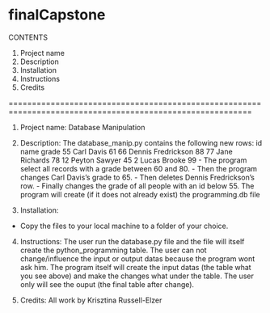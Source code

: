 # finalCapstone

CONTENTS
1. Project name
2. Description
3. Installation
4. Instructions
5. Credits

==========================================================================================================
1. Project name: Database Manipulation

2. Description:
    The database_manip.py contains the following new rows:
    id    name              grade
    55 Carl Davis             61
    66 Dennis Fredrickson     88
    77 Jane Richards          78
    12 Peyton Sawyer          45
    2 Lucas Brooke            99
        - The program select all records with a grade between 60 and 80.
        - Then the program changes Carl Davis’s grade to 65.
        - Then deletes Dennis Fredrickson’s row.
        - Finally changes the grade of all people with an id below 55.
        The program will create (if it does not already exist) the programming.db file

3. Installation:
  - Copy the files to your local machine to a folder of your choice.

4. Instructions:
    The user run the database.py file and the file will itself create the python_programming table. The user can not change/influence the input or output datas because the program wont ask him. The program itself will create the input datas (the table what you see above) and make the changes what under the table. The user only will see the ouput (the final table after change).

5. Credits: 
    All work by Krisztina Russell-Elzer

